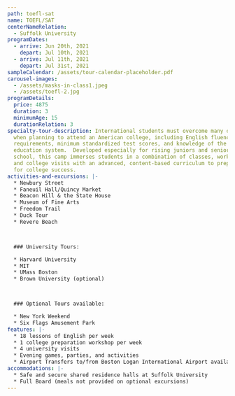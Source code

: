 ```yaml
---
path: toefl-sat
name: TOEFL/SAT
centerNameRelation:
  - Suffolk University
programDates:
  - arrive: Jun 20th, 2021
    depart: Jul 10th, 2021
  - arrive: Jul 11th, 2021
    depart: Jul 31st, 2021
sampleCalendar: /assets/tour-calendar-placeholder.pdf
carousel-images:
  - /assets/masks-in-class1.jpeg
  - /assets/toefl-2.jpg
programDetails:
  price: 4875
  duration: 3
  minimumAge: 15
  durationRelation: 3
specialty-tour-description: International students must overcome many obstacles
  when planning to attend an American college, including English fluency
  requirements, minimum standardized test scores, and knowledge of the US higher
  education system.  Developed especially for rising juniors and seniors in high
  school, this camp immerses students in a combination of classes, workshops,
  and college visits with an advanced, content-based curriculum to prepare them
  for college success.
activities-and-excursions: |-
  * Newbury Street
  * Faneuil Hall/Quincy Market
  * Beacon Hill & the State House
  * Museum of Fine Arts
  * Freedom Trail
  * Duck Tour
  * Revere Beach



  ### University Tours:

  * Harvard University
  * MIT
  * UMass Boston
  * Brown University (optional)



  ### Optional Tours available:

  * New York Weekend
  * Six Flags Amusement Park
features: |-
  * 18 lessons of English per week
  * 1 college preparation workshop per week
  * 4 university visits
  * Evening games, parties, and activities
  * Airport Transfers to/from Boston Logan International Airport available
accommodations: |-
  * Safe and secure shared residence halls at Suffolk University
  * Full Board (meals not provided on optional excursions)
---
```

